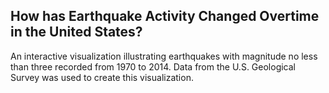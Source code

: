 ## How has Earthquake Activity Changed Overtime in the United States? 
An interactive visualization illustrating earthquakes with magnitude no less than three recorded from 1970 to 2014. Data from the U.S. Geological Survey was used to create this visualization. 
